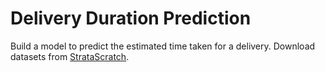 # Delivery Duration Prediction
 Build a model to predict the estimated time taken for a delivery. Download datasets from [StrataScratch](https://www.stratascratch.com/).
